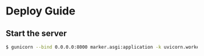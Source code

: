 # Deploy Guide

## Start the server

```bash
$ gunicorn --bind 0.0.0.0:8000 marker.asgi:application -k uvicorn.workers.UvicornWorker
```